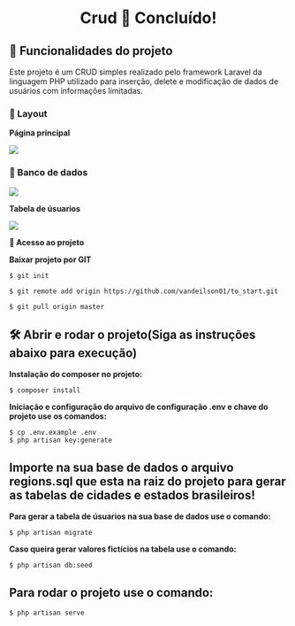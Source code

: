 <h1 align="center"> 
	 Crud 🚀 Concluído!  
</h1>

## :hammer: Funcionalidades do projeto

 Este projeto é um CRUD simples realizado pelo framework Laravel da linguagem PHP utilizado para inserção, delete e modificação de dados de usuários com informações limitadas.
<h3>🎨 Layout</h3>

**Página principal**

<img src="https://user-images.githubusercontent.com/60020510/163507851-8d95bf2c-a9b4-4362-af41-b7b25afa1f2f.PNG">

<h3>💨 Banco de dados</h3>

<img src="https://user-images.githubusercontent.com/60020510/163507952-fca3550b-582b-4ad6-baa0-b631abd8d40f.PNG">

**Tabela de úsuarios**

<img src="https://user-images.githubusercontent.com/60020510/163508065-77e65ba8-df01-44f1-9cfc-59c86e9777d4.PNG">


**📁 Acesso ao projeto**

**Baixar projeto por GIT**

```
$ git init

$ git remote add origin https://github.com/vandeilson01/to_start.git

$ git pull origin master
```

## 🛠️ Abrir e rodar o projeto(Siga as instruções abaixo para execução)



**Instalação do composer no projeto:**

```
$ composer install
```

**Iniciação e configuração do arquivo de configuração .env e chave do projeto use os comandos:**

```
$ cp .env.example .env
$ php artisan key:generate
```
<h2> 
	Importe na sua base de dados o arquivo regions.sql que esta na raiz do projeto para gerar as tabelas de cidades e estados brasileiros!
</h2>


**Para gerar a tabela de úsuarios na sua base de dados use o comando:**


```
$ php artisan migrate
```

**Caso queira gerar valores fictícios na tabela use o comando:**


```
$ php artisan db:seed
```

<h2> 
  Para rodar o projeto use o comando:
</h2>

```
$ php artisan serve
```




